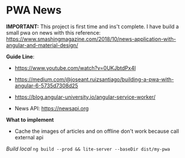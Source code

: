 # PWA News

**IMPORTANT:**
This project is first time and ins't complete.
I have build a small pwa on news with this reference: https://www.smashingmagazine.com/2018/10/news-application-with-angular-and-material-design/

**Guide Line**:
- https://www.youtube.com/watch?v=0UKJbtdPx4I

- https://medium.com/@joseant.ruizsantiago/building-a-pwa-with-angular-6-5735d7308d25

- https://blog.angular-university.io/angular-service-worker/

- News API: https://newsapi.org

**What to implement**
- Cache the images of articles and on offline don't work because call external api

_Build local_
`ng build --prod && lite-server --baseDir dist/my-pwa`
